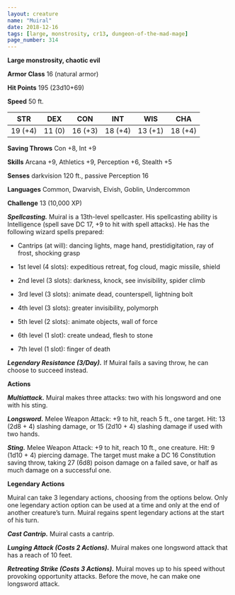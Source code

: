 ```yaml
---
layout: creature
name: "Muiral"
date: 2018-12-16
tags: [large, monstrosity, cr13, dungeon-of-the-mad-mage]
page_number: 314
---
```


**Large monstrosity, chaotic evil**

**Armor Class** 16 (natural armor)

**Hit Points** 195 (23d10+69)

**Speed** 50 ft.

|   STR   |   DEX   |   CON   |   INT   |   WIS   |   CHA   |
|:-----:|:-----:|:-----:|:-----:|:-----:|:-----:|
| 19 (+4) | 11 (0) | 16 (+3) | 18 (+4) | 13 (+1) | 18 (+4) |

**Saving Throws** Con +8, Int +9

**Skills** Arcana +9, Athletics +9, Perception +6, Stealth +5

**Senses** darkvision 120 ft., passive Perception 16

**Languages** Common, Dwarvish, Elvish, Goblin, Undercommon

**Challenge** 13 (10,000 XP)

***Spellcasting.*** Muiral is a 13th-level spellcaster. His spellcasting ability is Intelligence (spell save DC 17, +9 to hit with spell attacks). He has the following wizard spells prepared:

* Cantrips (at will): dancing lights, mage hand, prestidigitation, ray of frost, shocking grasp

* 1st level (4 slots): expeditious retreat, fog cloud, magic missile, shield

* 2nd level (3 slots): darkness, knock, see invisibility, spider climb

* 3rd level (3 slots): animate dead, counterspell, lightning bolt

* 4th level (3 slots): greater invisibility, polymorph

* 5th level (2 slots): animate objects, wall of force

* 6th level (1 slot): create undead, flesh to stone

* 7th level (1 slot): finger of death

***Legendary Resistance (3/Day).*** If Muiral fails a saving throw, he can choose to succeed instead.

**Actions**

***Multiattack.*** Muiral makes three attacks: two with his longsword and one with his sting.

***Longsword.*** Melee Weapon Attack: +9 to hit, reach 5 ft., one target. Hit: 13 (2d8 + 4) slashing damage, or 15 (2d10 + 4) slashing damage if used with two hands.

***Sting.*** Melee Weapon Attack: +9 to hit, reach 10 ft., one creature. Hit: 9 (1d10 + 4) piercing damage. The target must make a DC 16 Constitution saving throw, taking 27 (6d8) poison damage on a failed save, or half as much damage on a successful one.

**Legendary Actions**

Muiral can take 3 legendary actions, choosing from the options below. Only one legendary action option can be used at a time and only at the end of another creature’s turn. Muiral regains spent legendary actions at the start of his turn.

***Cast Cantrip.*** Muiral casts a cantrip.

***Lunging Attack (Costs 2 Actions).*** Muiral makes one longsword attack that has a reach of 10 feet.

***Retreating Strike (Costs 3 Actions).*** Muiral moves up to his speed without provoking opportunity attacks. Before the move, he can make one longsword attack.
